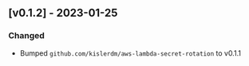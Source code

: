 ## [v0.1.2] - 2023-01-25

### Changed

- Bumped `github.com/kislerdm/aws-lambda-secret-rotation` to v0.1.1
